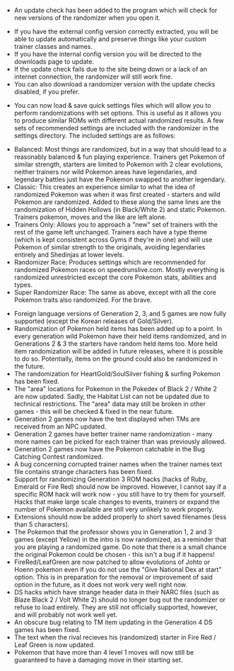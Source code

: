 - An update check has been added to the program which will check for new versions of the randomizer when you open it. 
  * If you have the external config version correctly extracted, you will be able to update automatically and preserve things like your custom trainer classes and names. 
  * If you have the internal config version you will be directed to the downloads page to update. 
  * If the update check fails due to the site being down or a lack of an internet connection, the randomizer will still work fine. 
  * You can also download a randomizer version with the update checks disabled, if you prefer.
 - You can now load & save quick settings files which will allow you to perform randomizations with set options. This is useful as it allows you to produce similar ROMs with different actual randomized results. A few sets of recommended settings are included with the randomizer in the settings directory. The included settings are as follows:
  * Balanced: Most things are randomized, but in a way that should lead to a reasonably balanced & fun playing experience. Trainers get Pokemon of similar strength, starters are limited to Pokemon with 2 clear evolutions, neither trainers nor wild Pokemon areas have legendaries, and legendary battles just have the Pokemon swapped to another legendary.
  * Classic: This creates an experience similar to what the idea of randomized Pokemon was when it was first created - starters and wild Pokemon are randomized. Added to these along the same lines are the randomization of Hidden Hollows (in Black/White 2) and static Pokemon. Trainers pokemon, moves and the like are left alone.
  * Trainers Only: Allows you to approach a "new" set of trainers with the rest of the game left unchanged. Trainers each have a type theme (which is kept consistent across Gyms if they're in one) and will use Pokemon of similar strength to the originals, avoiding legendaries entirely and Shedinjas at lower levels.
  * Randomizer Race: Produces settings which are recommended for randomized Pokemon races on speedrunslive.com. Mostly everything is randomized unrestricted except the core Pokemon stats, abilities and types.
  * Super Randomizer Race: The same as above, except with all the core Pokemon traits also randomized. For the brave.
 - Foreign language versions of Generation 2, 3, and 5 games are now fully supported (except the Korean releases of Gold/Silver).
 - Randomization of Pokemon held items has been added up to a point. In every generation wild Pokemon have their held items randomized, and in Generations 2 & 3 the starters have random held items too. More held item randomization will be added in future releases, where it is possible to do so. Potentially, items on the ground could also be randomized in the future.
 - The randomization for HeartGold/SoulSilver fishing & surfing Pokemon has been fixed.
 - The "area" locations for Pokemon in the Pokedex of Black 2 / White 2 are now updated. Sadly, the Habitat List can not be updated due to technical restrictions. The "area" data may still be broken in other games -  this will be checked & fixed in the near future.
 - Generation 2 games now have the text displayed when TMs are received from an NPC updated.
 - Generation 2 games have better trainer name randomization - many more names can be picked for each trainer than was previously allowed.
 - Generation 2 games now have the Pokemon catchable in the Bug Catching Contest randomized.
 - A bug concerning corrupted trainer names when the trainer names text file contains strange characters has been fixed.
 - Support for randomizing Generation 3 ROM hacks (hacks of Ruby, Emerald or Fire Red) should now be improved. However, I cannot say if a specific ROM hack will work now - you still have to try them for yourself. Hacks that make large scale changes to events, trainers or expand the number of Pokemon available are still very unlikely to work properly.
 - Extensions should now be added properly to short saved filenames (less than 5 characters).
 - The Pokemon that the professor shows you in Generation 1, 2 and 3 games (except Yellow) in the intro is now randomized, as a reminder that you are playing a randomized game. Do note that there is a small chance the original Pokemon could be chosen - this isn't a bug if it happens!
 - FireRed/LeafGreen are now patched to allow evolutions of Johto or Hoenn pokemon even if you do not use the "Give National Dex at start" option. This is in preparation for the removal or improvement of said option in the future, as it does not work very well right now.
 - DS hacks which have strange header data in their NARC files (such as Blaze Black 2 / Volt White 2) should no longer bug out the randomizer or refuse to load entirely. They are still not officially supported, however, and will probably not work well yet.
 - An obscure bug relating to TM item updating in the Generation 4 DS games has been fixed.
 - The text when the rival recieves his (randomized) starter in Fire Red / Leaf Green is now updated.
 - Pokemon that have more than 4 level 1 moves will now still be guaranteed to have a damaging move in their starting set.